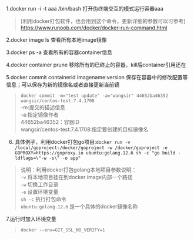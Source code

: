 1.docker run -i -t aaa /bin/bash  打开伪终端交互的模式运行容器aaa   
> [利用docker打包软件，也会用到这个命令，更新详细的参数可以可参考] https://www.runoob.com/docker/docker-run-command.html

2.docker image ls 查看所有本地image镜像

3.docker ps -a 查看所有的容器container信息

4.docker container prune  移除所有的已终止的容器，kill后container引用还在

5.docker commit containerid imagename:version 保存在容器中的修改配置等信息；可以保存为新的镜像名或者直接更新当前镜
> `docker commit -m="test update" -a="wangsir" 44652ba46352 wangsir/centos-test:7.4.1708`   
>-m:提交的描述信息  
>-a:指定镜像作者   
>44652ba46352：容器ID   
>wangsir/centos-test:7.4.1708:指定要创建的目标镜像名  

6. 具体例子，利用docker打包go项目:`docker run -v /local/goproject:/docker/goproject -w /docker/goproject -e GOPROXY=https://goproxy.io ubuntu:golang.12.6 sh -c "go build -ldflags=\"-w -s\" -o app"`
>说明：利用docker打包golang本地项目参数说明：    
>`-v` 将本地项目挂在到docker image内部一个路径     
>`-w` 切换工作目录     
>`-e` 设置环境变量    
>`sh -c` 执行打包命令     
>`ubuntu:golang.12.6` 是一个具体的docker镜像名称    

7.运行时加入环境变量

>`docker --env=GIT_SSL_NO_VERIFY=1 `
